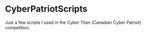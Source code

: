 # CyberPatriotScripts
Just a few scripts I used in the Cyber Titan (Canadian Cyber Patriot) competition.
